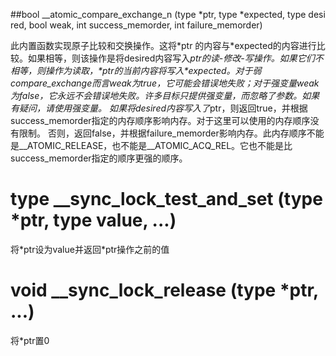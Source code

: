 ##bool __atomic_compare_exchange_n (type *ptr, type *expected, type desired, bool weak, int success_memorder, int failure_memorder)

此内置函数实现原子比较和交换操作。这将\*ptr 的内容与\*expected的内容进行比较。如果相等，则该操作是将desired内容写入*ptr的读-修改-写操作。如果它们不相等，则操作为读取，\*ptr的当前内容将写入\*expected。对于弱compare_exchange而言weak为true，它可能会错误地失败；对于强变量weak为false，它永远不会错误地失败。许多目标只提供强变量，而忽略了参数。如果有疑问，请使用强变量。
如果将desired内容写入了*ptr，则返回true，并根据success_memorder指定的内存顺序影响内存。对于这里可以使用的内存顺序没有限制。
否则，返回false，并根据failure_memorder影响内存。此内存顺序不能是__ATOMIC_RELEASE，也不能是__ATOMIC_ACQ_REL。它也不能是比success_memorder指定的顺序更强的顺序。

# type __sync_lock_test_and_set (type *ptr, type value, ...)

将\*ptr设为value并返回*ptr操作之前的值

# void __sync_lock_release (type *ptr, ...)

将*ptr置0
